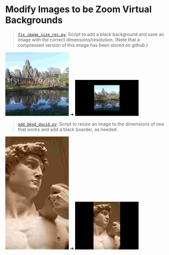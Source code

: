 # Modify Images to be Zoom Virtual Backgrounds #

> [`fix_image_size_res.py`](./fix_image_size_res.py): Script to add a black background and save an image with the correct dimensions/resolution.  (Note that a compressed version of this image has been stored on github.)

<img src="../figs/zoom_virtual_backgrounds/Cambodia.jpg" alt="drawing" width="200"/> &#10140; <img src="../figs/zoom_virtual_backgrounds/Cambodia_resized.jpg" alt="drawing" width="200"/>

> [`add_bkgd_david.py`](./add_bkgd_david.py): Script to resize an image to the dimensions of one that works and add a black boarder, as needed.

<img src="../figs/zoom_virtual_backgrounds/David.jpg" alt="drawing" width="200"/> &#10140; <img src="../figs/zoom_virtual_backgrounds/David_cropped.jpg" alt="drawing" width="200"/>
